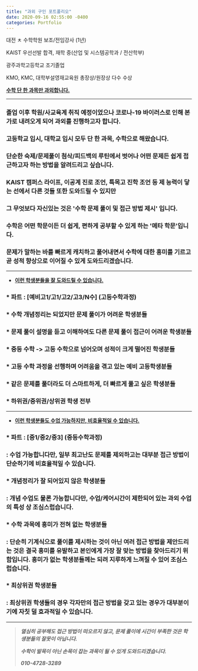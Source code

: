 ```yaml
---
title: "과외 구인 포트폴리오"
date: 2020-09-16 02:55:00 -0400
categories: Portfolio
---
```


대전 ㅊ 수학학원 보조/전임강사 (1년)

KAIST 우선선발 합격, 재학 중(산업 및 시스템공학과 / 전산학부) 

광주과학고등학교 조기졸업

KMO, KMC, 대학부설영재교육원 총장상/원장상 다수 수상


**<u>수학 단 한 과목만 과외합니다.</u>**


--------------------------------------------------------------------------------------------------------------------------------------------------

### 졸업 이후 학원/사교육계 취직 예정이었으나 코로나-19 바이러스로 인해 본가로 내려오게 되어 과외를 진행하고자 합니다.
### **고등학교 입시, 대학교 입시 모두 단 한 과목, 수학으로 해왔습니다.**
### 단순한 숙제/문제풀이 첨삭/피드백의 루틴에서 벗어나 어떤 문제든 쉽게 접근하고자 하는 방법을 알려드리고 싶습니다.
### KAIST 캠퍼스 라이프, 이공계 진로 조언, 특목고 진학 조언 등 제 능력이 닿는 선에서 다른 것들 또한 도와드릴 수 있지만
### **그 무엇보다 자신있는 것은 '수학 문제 풀이 및 접근 방법 제시' 입니다.**
### 수학은 어떤 학문이든 더 쉽게, 편하게 공부할 수 있게 하는 '메타 학문'입니다.
### 문제가 말하는 바를 빠르게 캐치하고 풀어내면서 **수학에 대한 흥미를 기르고 곧 성적 향상으로 이어질 수 있게** 도와드리겠습니다. 

--------------------------------------------------------------------------------------------------------------------------------------------------

* **<u>이런 학생분들을 잘 도와드릴 수 있습니다.</u>**

###   * 파트 : [예비고1/고1/고2/고3/N수] (고등수학과정)
###   * 수학 개념정리는 되었지만 문제 풀이가 어려운 학생분들
###   * 문제 풀이 설명을 듣고 이해하여도 다른 문제 풀이 접근이 어려운 학생분들
###   * 중등 수학 -> 고등 수학으로 넘어오며 성적이 크게 떨어진 학생분들
###   * 고등 수학 과정을 선행하며 어려움을 겪고 있는 예비 고등학생분들
###   * 같은 문제를 풀더라도 더 스마트하게, 더 빠르게 풀고 싶은 학생분들
###   * 하위권/중위권/상위권 학생 전부

--------------------------------------------------------------------------------------------------------------------------------------------------

* **<u>이런 학생분들도 수업 가능하지만, 비효율적일 수 있습니다.</u>**
###   * 파트 : [중1/중2/중3] (중등수학과정) 
###     : 수업 가능합니다만, 일부 최고난도 문제를 제외하고는 대부분 접근 방법이 단순하기에 비효율적일 수 있습니다.
###   * 개념정리가 잘 되어있지 않은 학생분들 
###     : 개념 수업도 물론 가능합니다만, 수업/케어시간이 제한되어 있는 과외 수업의 특성 상 조심스럽습니다.
###   * 수학 과목에 흥미가 전혀 없는 학생분들
###     : 단순히 기계식으로 풀이를 제시하는 것이 아닌 여러 접근 방법을 제안드리는 것은 결국 흥미를 유발하고 본인에게 가장 잘 맞는 방법을 찾아드리기 위함입니다. 흥미가 없는 학생분들께는 되려 지루하게 느껴질 수 있어 조심스럽습니다.
###   * 최상위권 학생분들
###     : 최상위권 학생들의 경우 각자만의 접근 방법을 갖고 있는 경우가 대부분이기에 자칫 덜 효과적일 수 있습니다.

--------------------------------------------------------------------------------------------------------------------------------------------------

> ***열심히 공부해도 접근 방법이 떠오르지 않고, 문제 풀이에 시간이 부족한 것은 학생분들의 잘못이 아닙니다.***
>
> ***수학이 발목이 아닌 손목이 잡는 과목이 될 수 있게 도와드리겠습니다.***
>
> ***010-4728-3289***
>
